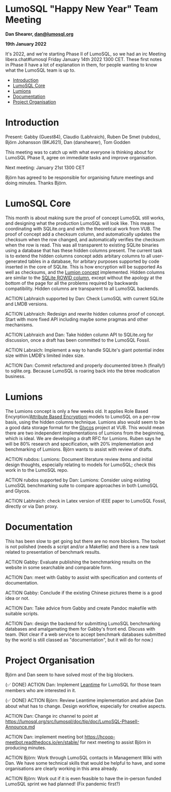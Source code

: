 # LumoSQL "Happy New Year" Team Meeting

**Dan Shearer, dan@lumosql.org**

**19th January 2022**

It's 2022, and we're starting Phase II of LumoSQL, so we had an irc Meeting libera.chat#lumosql Friday January 14th 2022 1300 CET. These first notes in Phase II have a lot of explanation in them, for people wanting to know what the LumoSQL team is up to.

- [Introduction](#introduction)
- [LumoSQL Core](#lumosql-core)
- [Lumions](#lumions)
- [Documentation](#documentation)
- [Project Organisation](#project-organisation)

<a name="introduction"></a>
# Introduction

Present: Gabby (Guest84), Claudio (Labhraich), Ruben De Smet (rubdos), Björn Johansson (BKJ621), Dan (danshearer), Tom Godden

This meeting was to catch up with what everyone is thinking about for LumoSQL Phase II, agree on immediate tasks and improve organisation.

Next meeting: January 21st 1300 CET

Björn has agreed to be responsible for organising future meetings and doing minutes. Thanks Björn.

<a name="lumosql-core"></a>
# LumoSQL Core

This month is about making sure the proof of concept LumoSQL still works, and designing what the production LumoSQL will look like. This means coordinating with SQLite.org and with the theoretical work from VUB. The proof of concept add a checksum column, and automatically updates the checksum when the row changed, and automatically verifies the checksum when the row is read. This was all transparent to existing SQLite binaries using a database that has these hidden columns present. The current task is to extend the hidden columns concept adds arbitary columns to all user-generated tables in a database, for arbitary purposes supported by code inserted in the core of SQLite. This is how encryption will be supported As well as checksums, and the [Lumion concept](https://lumosql.org/src/lumosql/doc/trunk/doc/rfc/README.md) implemented. Hidden columns are similar to the [SQLite ROWID column](https://www.sqlite.org/rowidtable.html), except without the apology at the bottom of the page for all the problems required by backwards compatibility. Hidden columns are transparent to all LumoSQL backends.

ACTION Labhraich supported by Dan: Check LumoSQL with current SQLite and LMDB versions.

ACTION Labhraich: Redesign and rewrite hidden columns proof of concept. Start with more fixed API including maybe some pragmas and other mechanisms.

ACTION Labhraich and Dan: Take hidden column API to SQLite.org for discussion, once a draft has been committed to the LumoSQL Fossil.

ACTION Labraich: Implement a way to handle SQLite's giant potential index size within LMDB's limited index size.

ACTION Dan: Commit refactored and properly documented btree.h (finally!) to sqlite.org. Because LumoSQL is roaring back into the btree modication business.

<a name="lumions"></a>
# Lumions

The Lumions concept is only a few weeks old. It applies Role Based Encyrption/[Attribute Based Encryptioni](https://en.wikipedia.org/wiki/Attribute-based_encryption) models to LumoSQL on a per-row basis, using the hidden columns technique. Lumions also would seem to be a good data storage format for the [Glycos](https://gitlab.com/etrovub/smartnets/glycos/) project at VUB. This would mean there are two independent implementations of Lumions from the beginning, which is ideal. We are developing a draft RFC for Lumions. Ruben says he will be 80% research and specification, with 20% implementation and benchmarking of Lumions. Björn wants to assist with review of drafts.

ACTION rubdos: Lumions: Document literature review items and initial design thoughts, especially relating to models for LumoSQL; check this work in to the LumoSQL repo.

ACTION rubdos supported by Dan: Lumions: Consider using existing LumoSQL benchmarking suite to compare approaches in both LumoSQL and Glycos.

ACTION Labhraich: check in Latex version of IEEE paper to LumoSQL Fossil, directly or via Dan proxy.

<a name="documentation"></a>
# Documentation

This has been slow to get going but there are no more blockers. The toolset is not polished (needs a script and/or a Makefile) and there is a new task related to presentation of benchmark results.

ACTION Gabby: Evaluate publishing the benchmarking results on the website in some searchable and comparable form.

ACTION Dan: meet with Gabby to assist with specification and contents of documentation.

ACTION Gabby: Conclude if the existing Chinese pictures theme is a good idea or not.

ACTION Dan: Take advice from Gabby and create Pandoc makefile with suitable scripts.

ACTION Dan: design the backend for submitting LumoSQL benchmarking databases and amalgamating them for Gabby's front end. Discuss with team. (Not clear if a web service to accept benchmark databases submitted by the world is still classed as "documentation", but it will do for now.)

<a name="project-organisation"></a>
# Project Organisation

Björn and Dan seem to have solved most of the big blockers.

(✅ DONE) ACTION Dan: Implement [Leantime](https://leantime.io) for LumoSQL for those team members who are interested in it.

(✅ DONE) ACTION Björn: Review Leantime implementation and advise Dan about what has to change. Design workflow, especially for creative aspects.

ACTION Dan: Change irc channel to point at https://lumosql.org/src/lumosql/doc/tip/doc/LumoSQL-PhaseII-Announce.md

ACTION Dan: implement meeting bot https://hcoop-meetbot.readthedocs.io/en/stable/ for next meeting to assist Björn in producing minutes.

ACTION Björn: Work through LumoSQL contacts in Management Wiki with Dan. We have some technical skills that would be helpful to have, and some organisations are clearly working in this area already.

ACTION Björn: Work out if it is even feasible to have the in-person funded LumoSQL sprint we had planned! (Fix pandemic first?)
